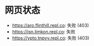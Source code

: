 # 网页状态
- https://aro.flinthill.repl.co: 失败 (403)
- https://jsn.limkon.repl.co: 失败
- https://ypto.tnpyv.repl.co: 失败 (403)
